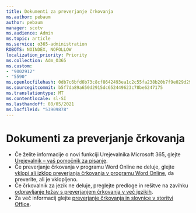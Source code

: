 ```yaml
---
title: Dokumenti za preverjanje črkovanja
ms.author: pebaum
author: pebaum
manager: scotv
ms.audience: Admin
ms.topic: article
ms.service: o365-administration
ROBOTS: NOINDEX, NOFOLLOW
localization_priority: Priority
ms.collection: Adm_O365
ms.custom:
- "9002912"
- "5590"
ms.openlocfilehash: 0db7c6bfd6b73c8cf8642493ea1c2c55fa238b20b7f9e029d290339b9b30c126
ms.sourcegitcommit: b5f7da89a650d2915dc652449623c78be6247175
ms.translationtype: MT
ms.contentlocale: sl-SI
ms.lasthandoff: 08/05/2021
ms.locfileid: "53909878"
---
```

# <a name="spell-check-documents"></a>Dokumenti za preverjanje črkovanja

- Če želite informacije o novi funkciji Urejevalnika Microsoft 365, glejte [Urejevalnik – vaš pomočnik za pisanje](https://support.office.com/article/microsoft-editor-checks-grammar-and-more-in-documents-mail-and-the-web-91ecbe1b-d021-4e9e-a82e-abc4cd7163d7).
- Če preverjanje črkovanja v programu Word Online ne deluje, glejte [vklopi ali izklop preverjanja črkovanja v programu Word Online](https://support.office.com/article/Turn-spell-check-on-or-off-in-Word-Online-fe0b5644-10e6-4e61-b661-441bff362a84), da preverite, ali je vklopljeno.
- Če črkovalnik za jezik ne deluje, preglejte predloge in rešitve na zavihku [odpravljanje težav s preverjanjem črkovanja v več jezikih](https://support.office.com/article/troubleshoot-checking-spelling-and-grammar-in-multiple-languages-b887ad70-b15a-43f4-89bb-a41d18026e20).
- Za več informacij glejte [preverjanje črkovanja in slovnice v storitvi Office](https://support.office.com/article/check-spelling-and-grammar-in-office-5cdeced7-d81d-47de-9096-efd0ee909227).
